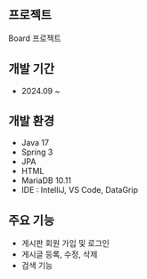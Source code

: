 ## 프로젝트
Board 프로젝트

## 개발 기간
- 2024.09 ~

## 개발 환경
- Java 17
- Spring 3
- JPA
- HTML
- MariaDB 10.11
- IDE : IntelliJ, VS Code, DataGrip

## 주요 기능
- 게시판 회원 가입 및 로그인
- 게시글 등록, 수정, 삭제
- 검색 기능

